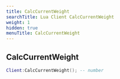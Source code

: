 ```yaml
---
title: CalcCurrentWeight
searchTitle: Lua Client CalcCurrentWeight
weight: 1
hidden: true
menuTitle: CalcCurrentWeight
---
```

## CalcCurrentWeight
```lua
Client:CalcCurrentWeight(); -- number
```